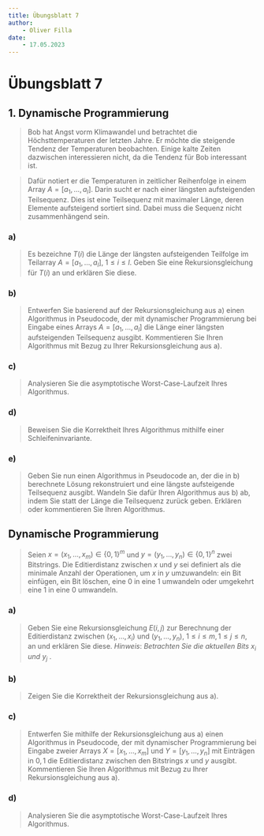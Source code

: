 ```yaml
---
title: Übungsblatt 7
author:
    - Oliver Filla
date:
    - 17.05.2023
---
```

# Übungsblatt 7
## 1. Dynamische Programmierung
> Bob hat Angst vorm Klimawandel und betrachtet die Höchsttemperaturen der letzten Jahre. Er möchte die steigende Tendenz der Temperaturen beobachten. Einige kalte Zeiten dazwischen interessieren nicht, da die Tendenz für Bob interessant ist.

> Dafür notiert er die Temperaturen in zeitlicher Reihenfolge in einem Array $A = [a_1 ,\dots, a_l]$. Darin sucht er nach einer längsten aufsteigenden Teilsequenz. Dies ist eine Teilsequenz mit maximaler Länge, deren Elemente  aufsteigend sortiert sind. Dabei muss die Sequenz nicht zusammenhängend sein.

### a)
> Es bezeichne $T (i)$ die Länge der längsten aufsteigenden Teilfolge im Teilarray $A = [a_1 ,\dots, a_l]$, $1 \le i \le l$. Geben Sie eine Rekursionsgleichung für $T (i)$ an und erklären Sie diese.

### b)
> Entwerfen Sie basierend auf der Rekursionsgleichung aus a) einen Algorithmus in Pseudocode, der mit dynamischer Programmierung bei Eingabe eines Arrays $A = [a_1 ,\dots, a_l]$ die Länge einer längsten aufsteigenden Teilsequenz ausgibt. Kommentieren Sie Ihren Algorithmus mit Bezug zu Ihrer Rekursionsgleichung aus a).

### c)
> Analysieren Sie die asymptotische Worst-Case-Laufzeit Ihres Algorithmus.

### d)
> Beweisen Sie die Korrektheit Ihres Algorithmus mithilfe einer Schleifeninvariante.

### e)
> Geben Sie nun einen Algorithmus in Pseudocode an, der die in b) berechnete Lösung rekonstruiert und eine längste aufsteigende Teilsequenz ausgibt. Wandeln Sie dafür Ihren Algorithmus aus b) ab, indem Sie statt der Länge die Teilsequenz zurück geben. Erklären oder kommentieren Sie Ihren Algorithmus.

## Dynamische Programmierung
> Seien $x = (x_1, \dots, x_m) \in \{0, 1\}^m$ und $y = (y_1, \dots, y_n) \in \{0, 1\}^n$ zwei Bitstrings. Die Editierdistanz zwischen $x$ und $y$ sei definiert als die minimale Anzahl der Operationen, um $x$ in $y$ umzuwandeln: ein Bit einfügen, ein Bit löschen, eine 0 in eine 1 umwandeln oder umgekehrt eine 1 in eine 0 umwandeln.
### a)
> Geben Sie eine Rekursionsgleichung $E(i, j)$ zur Berechnung der Editierdistanz zwischen $(x_1 , \dots, x_i)$ und $(y_1, \dots, y_n)$, $1 \le i \le m, 1 \le j \le n$, an und erklären Sie diese.
> _Hinweis_: _Betrachten Sie die aktuellen Bits_ $x_i$ _und_ $y_j$ .

### b)
> Zeigen Sie die Korrektheit der Rekursionsgleichung aus a).

### c)
> Entwerfen Sie mithilfe der Rekursionsgleichung aus a) einen Algorithmus in Pseudocode, der mit dynamischer Programmierung bei Eingabe zweier Arrays $X = [x_1, \dots, x_m]$ und $Y = [y_1, \dots, y_n]$ mit Einträgen in ${0, 1}$ die Editierdistanz zwischen den Bitstrings $x$ und $y$ ausgibt. Kommentieren Sie Ihren Algorithmus mit Bezug zu Ihrer Rekursionsgleichung aus a).

### d)
> Analysieren Sie die asymptotische Worst-Case-Laufzeit Ihres Algorithmus.
